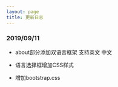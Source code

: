 ```yaml
---
layout: page
title: 更新日志
---
```


### 2019/09/11

- about部分添加双语言框架 支持英文 中文

- 语言选择框增加CSS样式

- 增加bootstrap.css

